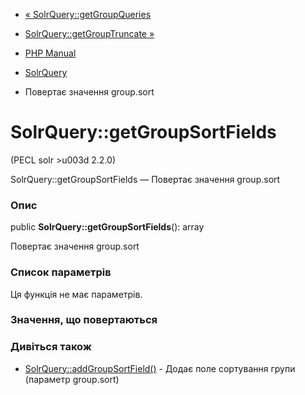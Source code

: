 - [« SolrQuery::getGroupQueries](solrquery.getgroupqueries.md)
- [SolrQuery::getGroupTruncate »](solrquery.getgrouptruncate.md)

- [PHP Manual](index.md)
- [SolrQuery](class.solrquery.md)
- Повертає значення group.sort

# SolrQuery::getGroupSortFields

(PECL solr \>u003d 2.2.0)

SolrQuery::getGroupSortFields — Повертає значення group.sort

### Опис

public **SolrQuery::getGroupSortFields**(): array

Повертає значення group.sort

### Список параметрів

Ця функція не має параметрів.

### Значення, що повертаються

### Дивіться також

- [SolrQuery::addGroupSortField()](solrquery.addgroupsortfield.md) -
Додає поле сортування групи (параметр group.sort)
